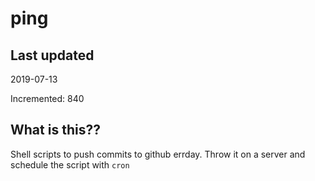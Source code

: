 # ping

## Last updated
2019-07-13

Incremented: 840

## What is this??
Shell scripts to push commits to github errday. Throw it on a server and schedule the script with `cron`
